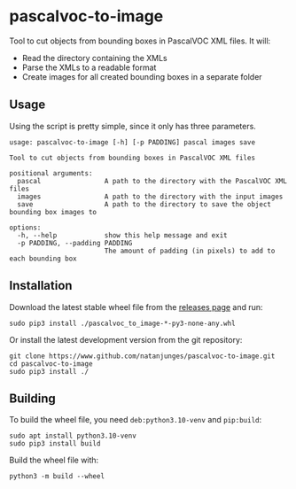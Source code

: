# pascalvoc-to-image
Tool to cut objects from bounding boxes in PascalVOC XML files. It will:
-   Read the directory containing the XMLs
-   Parse the XMLs to a readable format
-   Create images for all created bounding boxes in a separate folder

## Usage
Using the script is pretty simple, since it only has three parameters.


```
usage: pascalvoc-to-image [-h] [-p PADDING] pascal images save

Tool to cut objects from bounding boxes in PascalVOC XML files

positional arguments:
  pascal                A path to the directory with the PascalVOC XML files
  images                A path to the directory with the input images
  save                  A path to the directory to save the object bounding box images to

options:
  -h, --help            show this help message and exit
  -p PADDING, --padding PADDING
                        The amount of padding (in pixels) to add to each bounding box
```

## Installation
Download the latest stable wheel file from the [releases page](https://github.com/natanjunges/pascalvoc-to-image/releases) and run:
```shell
sudo pip3 install ./pascalvoc_to_image-*-py3-none-any.whl
```

Or install the latest development version from the git repository:
```shell
git clone https://www.github.com/natanjunges/pascalvoc-to-image.git
cd pascalvoc-to-image
sudo pip3 install ./
```

## Building
To build the wheel file, you need `deb:python3.10-venv` and `pip:build`:
```shell
sudo apt install python3.10-venv
sudo pip3 install build
```

Build the wheel file with:
```shell
python3 -m build --wheel
```
